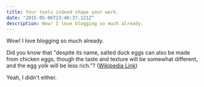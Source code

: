 ```yaml
---
title: Your tools indeed shape your work.
date: "2015-05-06T23:46:37.121Z"
description: Wow! I love blogging so much already.
---
```


Wow! I love blogging so much already.

Did you know that "despite its name, salted duck eggs can also be made from
chicken eggs, though the taste and texture will be somewhat different, and the
egg yolk will be less rich."?
([Wikipedia Link](https://en.wikipedia.org/wiki/Salted_duck_egg))

Yeah, I didn't either.
